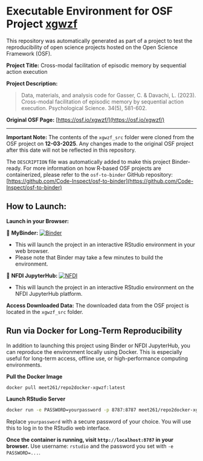# Executable Environment for OSF Project [xgwzf](https://osf.io/xgwzf/)

This repository was automatically generated as part of a project to test the reproducibility of open science projects hosted on the Open Science Framework (OSF).

**Project Title:** Cross-modal facilitation of episodic memory by sequential action execution

**Project Description:**
> Data, materials, and analysis code for Gasser, C. &amp; Davachi, L. (2023). Cross-modal facilitation of episodic memory by sequential action execution. Psychological Science. 34(5), 581-602.

**Original OSF Page:** [https://osf.io/xgwzf/](https://osf.io/xgwzf/)

---

**Important Note:** The contents of the `xgwzf_src` folder were cloned from the OSF project on **12-03-2025**. Any changes made to the original OSF project after this date will not be reflected in this repository.

The `DESCRIPTION` file was automatically added to make this project Binder-ready. For more information on how R-based OSF projects are containerized, please refer to the `osf-to-binder` GitHub repository: [https://github.com/Code-Inspect/osf-to-binder](https://github.com/Code-Inspect/osf-to-binder)

## How to Launch:

**Launch in your Browser:**

🚀 **MyBinder:** [![Binder](https://mybinder.org/badge_logo.svg)](https://mybinder.org/v2/gh/code-inspect-binder/osf_xgwzf/HEAD?urlpath=rstudio)

   * This will launch the project in an interactive RStudio environment in your web browser.
   * Please note that Binder may take a few minutes to build the environment.

🚀 **NFDI JupyterHub:** [![NFDI](https://nfdi-jupyter.de/images/nfdi_badge.svg)](https://hub.nfdi-jupyter.de/r2d/gh/code-inspect-binder/osf_xgwzf/HEAD?urlpath=rstudio)

   * This will launch the project in an interactive RStudio environment on the NFDI JupyterHub platform.

**Access Downloaded Data:**
The downloaded data from the OSF project is located in the `xgwzf_src` folder.

## Run via Docker for Long-Term Reproducibility

In addition to launching this project using Binder or NFDI JupyterHub, you can reproduce the environment locally using Docker. This is especially useful for long-term access, offline use, or high-performance computing environments.

**Pull the Docker Image**

```bash
docker pull meet261/repo2docker-xgwzf:latest
```

**Launch RStudio Server**

```bash
docker run -e PASSWORD=yourpassword -p 8787:8787 meet261/repo2docker-xgwzf
```
Replace `yourpassword` with a secure password of your choice. You will use this to log in to the RStudio web interface.

**Once the container is running, visit `http://localhost:8787` in your browser.**
Use username: `rstudio` and the password you set with `-e PASSWORD=...`.
